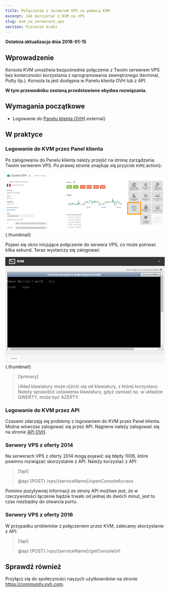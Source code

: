 ```yaml
---
title: Połączenie z serwerem VPS za pomocą KVM
excerpt: Jak korzystać z KVM na VPS 
slug: kvm_na_serwerach_vps
section: Pierwsze kroki
---
```


**Ostatnia aktualizacja dnia 2018-01-15**

## Wprowadzenie

Konsola KVM umożliwia bezpośrednie połączenie z Twoim serwerem VPS bez konieczności korzystania z oprogramowania zewnętrznego (terminal, Putty itp.). Konsola ta jest dostępna w Panelu klienta OVH lub z API.  

**W tym przewodniku zostaną przedstawione obydwa rozwiązania.**

## Wymagania początkowe

- Logowanie do [Panelu klienta OVH](https://www.ovh.com/auth){.external}

## W praktyce

### Logowanie do KVM przez Panel klienta

Po zalogowaniu do Panelu klienta należy przejść na stronę zarządzania Twoim serwerem VPS. Po prawej stronie znajduje się przycisk `KVM`{.action}:

![Zaznacz przycisk KVM](images/activating_kvm_manager.png){.thumbnail}

 
Pojawi się okno inicjujące połączenie do serwera VPS, co może potrwać kilka sekund. Teraz wystarczy się zalogować:

![Logowanie do KVM](images/kvm_screen.png){.thumbnail}

> [!primary]
>
> Układ klawiatury może różnić się od klawiatury, z której korzystasz. Należy sprawdzić ustawienia klawiatury, gdyż zamiast np. w układzie QWERTY, może być AZERTY.
>

### Logowanie do KVM przez API

Czasami zdarzają się problemy z logowaniem do KVM przez Panel klienta. Można wówczas zalogować się przez API. Najpierw należy zalogować się na stronie [API OVH](https://api.ovh.com/).

### Serwery VPS z oferty 2014

Na serwerach VPS z oferty 2014 mogą pojawić się błędy 1006, które powinno rozwiązać skorzystanie z  API. Należy korzystać z API:

> [!api]
>
> @api {POST} /vps/{serviceName}/openConsoleAccess
>

Pomimo pozytywnej informacji ze strony API możliwe jest, że w rzeczywistości łączenie będzie trwało od jednej do dwóch minut, jest to czas niezbędny do otwarcia portu.

### Serwery VPS z oferty 2016

W przypadku problemów z połączeniem przez KVM, zalecamy skorzystanie z API:

> [!api]
>
> @api {POST} /vps/{serviceName}/getConsoleUrl
>

## Sprawdź również

Przyłącz się do społeczności naszych użytkowników na stronie <https://community.ovh.com>.